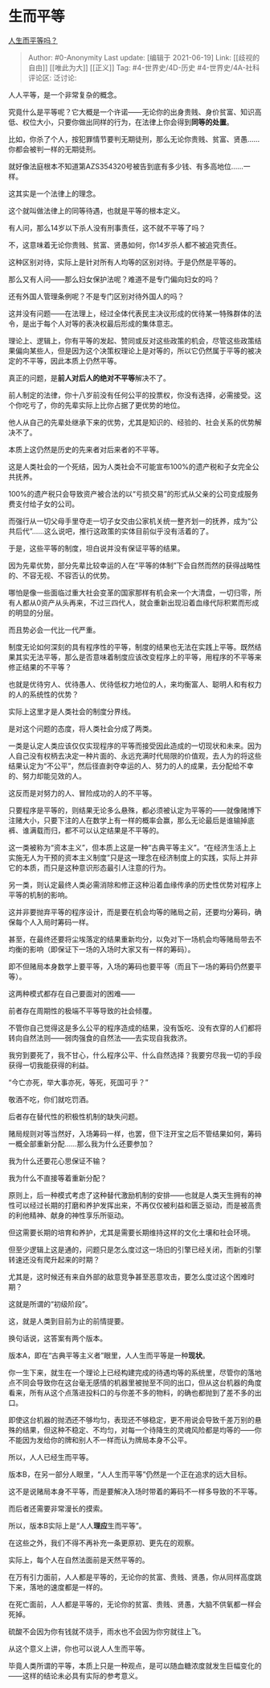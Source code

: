 # 生而平等
[人生而平等吗？](https://www.zhihu.com/question/21057766/answer/1348748443)

> Author: #0-Anonymity
> Last update: [编辑于 2021-06-19]
> Link: [[歧视的自由]] [[唯此为大]] [[正义]]
> Tag: #4-世界史/4D-历史 #4-世界史/4A-社科
> 评论区:
> 泛讨论:

人人平等，是一个非常复杂的概念。

究竟什么是平等呢？它大概是一个许诺——无论你的出身贵贱、身价贫富、知识高低、权位大小，只要你做出同样的行为，在法律上你会得到**同等的处置**。

比如，你杀了个人，按犯罪情节要判无期徒刑，那么无论你贵贱、贫富、贤愚……你都会被判一样的无期徒刑。

就好像法庭根本不知道第AZS354320号被告到底有多少钱、有多高地位……一样。

这其实是一个法律上的理念。

这个就叫做法律上的同等待遇，也就是平等的根本定义。

有人问，那么14岁以下杀人没有刑事责任，这不就不平等了吗？

不，这意味着无论你贵贱、贫富、贤愚如何，你14岁杀人都不被追究责任。

这种区别对待，实际上是针对所有人均等的区别对待。于是仍然是平等的。

那么又有人问——那么妇女保护法呢？难道不是专门偏向妇女的吗？

还有外国人管理条例呢？不是专门区别对待外国人的吗？

这并没有问题——在法理上，经过全体代表民主决议形成的优待某一特殊群体的法令，是出于每个人对等的表决权最后形成的集体意志。

理论上、逻辑上，你有平等的发起、赞同或反对这些政策的机会，尽管这些政策结果偏向某些人，但是因为这个决策权理论上是对等的，所以它仍然属于平等的被决定的不平等，因此本质上仍然平等。

真正的问题，是**前人对后人的绝对不平等**解决不了。

前人制定的法律，你十八岁前没有任何公平的投票权，你没有选择，必需接受。这个你吃亏了，你的先辈实际上比你占据了更优势的地位。

他人从自己的先辈处继承下来的优势，尤其是知识的、经验的、社会关系的优势解决不了。

本质上这仍然是历史的先来者对后来者的不平等。

这是人类社会的一个死结，因为人类社会不可能宣布100%的遗产税和子女完全公共抚养。

100%的遗产税只会导致资产被合法的以“亏损交易”的形式从父亲的公司变成服务费支付给子女的公司。

而强行从一切父母手里夺走一切子女交由公家机关统一整齐划一的抚养，成为“公共后代”……这么说吧，推行这政策的实体目前似乎没有活着的了。

于是，这些平等的制度，坦白说并没有保证平等的结果。

因为先辈优势，部分先辈比较幸运的人在“平等的体制”下会自然而然的获得战略性的、不容无视、不容否认的优势。

哪怕是像一些面临过重大社会变革的国家那样有机会来一个大清盘，一切归零，所有人都从0资产从头再来，不过三四代人，就会重新出现沿着血缘代际积累而形成的明显的分层。

而且势必会一代比一代严重。

制度无论如何深刻的具有程序性的平等，制度的结果也无法在实践上平等。既然结果其实无法平等，那么是否意味着制度应该改变程序上的平等，用程序的不平等来修正结果的不平等？

也就是优待穷人、优待愚人、优待低权力地位的人，来均衡富人、聪明人和有权力的人的系统性的优势？

实际上这里才是人类社会的制度分界线。

是对这个问题的态度，将人类社会分成了两类。

一类是认定人类应该仅仅实现程序的平等而接受因此造成的一切现状和未来。因为人自己没有权柄去决定一种片面的、永远充满时代局限的价值观，去人为的将这些结果认定为“不公平”，然后径直剥夺幸运的人、努力的人的成果，去分配给不幸的、努力却能见效的人。

这反而是对努力的人、冒险成功的人的不平等。

只要程序是平等的，则结果无论多么悬殊，都必须被认定为平等的——就像赌博下注赌大小，只要下注的人在数学上有一样的概率会赢，那么无论最后是谁输掉底裤、谁满载而归，都不可以认定结果是不平等的。

这一类被称为“资本主义”，但本质上这是一种“古典平等主义”。“在经济生活上上实施无人为干预的资本主义制度”只是这一理念在经济制度上的实践，实际上并非它的本质，而只是这种意识形态最引人注意的行为。

另一类，则认定最终人类必需消除和修正这种沿着血缘传承的历史性优势对程序上平等的机制的影响。

这并非要抛弃平等的程序设计，而是要在机会均等的赌局之前，还要均分筹码，确保每个人入局时筹码一样。

甚至，在最终还要将尘埃落定的结果重新均分，以免对下一场机会均等赌局带去不均衡的影响（即保证下一场的入场时大家又有一样的筹码）。

即不但赌局本身数学上要平等，入场的筹码也要平等（而且下一场的筹码仍然要平等）。

这两种模式都存在自己要面对的困难——

前者存在周期性的极端不平等导致的社会倾覆。

不管你自己觉得这是多么公平的程序造成的结果，没有饭吃、没有衣穿的人们都将转向自然法则——弱肉强食的自然法——去实现自我救济。

我穷到要死了，我不甘心，什么程序公平、什么自然选择？我要穷尽我一切的手段获得一切我能获得的利益。

“今亡亦死，举大事亦死，等死，死国可乎？”

敬酒不吃，你们就吃罚酒。

后者存在替代性的积极性机制的缺失问题。

赌局规则对等当然好，入场筹码一样，也罢，但下注开宝之后不管结果如何，筹码一概全部重新分配……那么我为什么还要参加？

我为什么还要花心思保证不输？

我为什么不直接等着重新分配？

原则上，后一种模式考虑了这种替代激励机制的安排——也就是人类天生拥有的神性可以经过长期的打磨和养护发挥出来，不再仅仅被利益和匮乏驱动，而是被高贵的利他精神、献身的神性享乐所驱动。

但这需要长期的培育和养护，尤其是需要长期维持这样的文化土壤和社会环境。

但至少逻辑上这是通的，问题只是怎么度过这一场旧的引擎已经关闭，而新的引擎转速还没有爬升起来的时期？

尤其是，这时候还有来自外部的敌意竞争甚至恶意攻击，要怎么度过这个困难时期？

这就是所谓的“初级阶段”。

这，就是人类到目前为止的前情提要。

换句话说，这答案有两个版本。

版本A，即在“古典平等主义者”眼里，人人生而平等是一种**现状**。

你一生下来，就生在一个理论上已经构建完成的待遇均等的系统里，尽管你的落地点不同会导致你在这台毫无感情的机器里被抛至不同的出口，但从这台机器的角度看来，所有从这个点落进投料口的与你差不多的物料，的确也都抛到了差不多的出口。

即使这台机器的抛洒还不够均匀，表现还不够稳定，更不用说会导致千差万别的悬殊的结果，但这种不稳定、不均匀，对每一个待降生的灵魂风险都是均等的——你不能因为发给你的牌和别人不一样而认为牌局本身不公平。

所以，人人已经生而平等。

版本B，在另一部分人眼里，“人人生而平等”仍然是一个正在追求的远大目标。

这不是说赌局本身不平等，而是要解决入场时带着的筹码不一样多导致的不平等。

而后者还需要非常漫长的摸索。

所以，版本B实际上是“人人**理应**生而平等”。

在这些之外，我们不得不再补充一条更原初、更先在的观察。

实际上，每个人在自然法面前是天然平等的。

在万有引力面前，人人都是平等的，无论你的贫富、贵贱、贤愚，你从同样高度跳下来，落地的速度都是一样的。

在死亡面前，人人都是平等的，无论你的贫富、贵贱、贤愚，大脑不供氧都一样会死掉。

硫酸不会因为你有钱就不烧手，雨水也不会因为你穷就往上飞。

从这个意义上讲，你也可以说人人生而平等。

毕竟人类所谓的平等，本质上只是一种观点，是可以随血糖浓度就发生巨幅变化的——这样的结论未必具有实际的参考意义。
